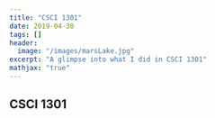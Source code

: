 ```yaml
---
title: "CSCI 1301"
date: 2019-04-30
tags: []
header: 
  image: "/images/marsLake.jpg"
excerpt: "A glimpse into what I did in CSCI 1301"
mathjax: "true"
---
```

## CSCI 1301
